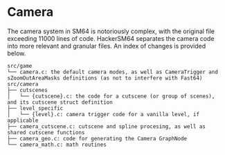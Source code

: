 # Camera

The camera system in SM64 is notoriously complex, with the original file exceeding 11000 lines of code. HackerSM64 separates the camera code into more relevant and granular files. An index of changes is provided below.

```
src/game
└── camera.c: the default camera modes, as well as CameraTrigger and sZoomOutAreaMasks definitions (as not to interfere with Fast64)
src/camera
├── cutscenes
│   └── {cutscene}.c: the code for a cutscene (or group of scenes), and its cutscene struct definition
├── level_specific
│   └── {level}.c: camera trigger code for a vanilla level, if applicable
├── camera_cutscene.c: cutscene and spline procesing, as well as shared cutscene functions
├── camera_geo.c: code for generating the Camera GraphNode
└── camera_math.c: math routines
```

